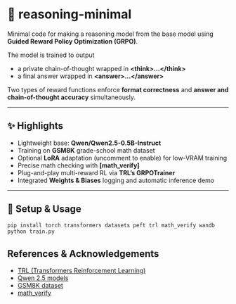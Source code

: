 # 🧠 reasoning-minimal
Minimal code for making a reasoning model from the base model using **Guided Reward Policy Optimization (GRPO)**.

The model is trained to output

* a private chain-of-thought wrapped in **\<think>...\</think>**
* a final answer wrapped in **\<answer>...\</answer>**

Two types of reward functions enforce **format correctness** and **answer and chain-of-thought accuracy** simultaneously.

---

## ✨ Highlights
- Lightweight base: **Qwen/Qwen2.5-0.5B-Instruct**
- Training on **GSM8K** grade-school math dataset
- Optional **LoRA** adaptation (uncomment to enable) for low-VRAM training
- Precise math checking with **[math_verify]**
- Plug-and-play multi-reward RL via **TRL’s GRPOTrainer**
- Integrated **Weights & Biases** logging and automatic inference demo

---

## 🚀 Setup & Usage
```bash
pip install torch transformers datasets peft trl math_verify wandb
python train.py
```

## References & Acknowledgements

- [TRL (Transformers Reinforcement Learning)](https://github.com/huggingface/trl)  
- [Qwen 2.5 models](https://huggingface.co/Qwen)  
- [GSM8K dataset](https://github.com/openai/grade-school-math)  
- [math_verify](https://github.com/huggingface/Math-Verify)
